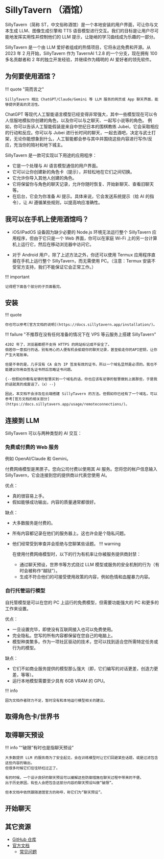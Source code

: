 # SillyTavern （酒馆）

SillyTavern（简称 ST，中文俗称酒馆）是一个本地安装的用户界面，可让你与文本生成 LLM、图像生成引擎和 TTS 语音模型进行交互。我们的目标是让用户尽可能地发挥实用性并控制他们的 LLM 提示，让陡峭的学习曲线成为乐趣的一部分。

SillyTavern 是一个由 LLM 爱好者组成的热情项目，它将永远免费和开源。从 2023 年 2 月开始，SillyTavern 作为 TavernAI 1.2.8 的一个分支，现在拥有 100 多名贡献者和 2 年的独立开发经验，并继续作为精明的 AI 爱好者的领先软件。

## 为何要使用酒馆？
!!! quote "简而言之"

    SillyTavern 相比 ChatGPT/Claude/Gemini 等 LLM 服务的网页或 App 聊天界面，能够提供更高的灵活性。

ChatGPT 等现代人工智能语言模型已经变得非常强大，其中一些模型现在可以令人信服地模拟你创建的角色，以及你可以与之聊天、一起写小说等的角色。
例如，你可以告诉人工智能假装是来自中世纪日本的围棋教练 Jubei，它会采取相应的行动和反应。你可以与 Jubei 进行长时间的聊天，一起去酒吧，决定与武士打架，无论你能想象到什么，人工智能都会参与其中并围绕这些内容进行写作/反应，充当你的陪衬和地下城主。

SillyTavern 是一款可实现以下用途的应用程序：

* 它是一个处理与 AI 语言模型通信的用户界面。
* 它可以让你创建新的角色卡（提示），并轻松地在它们之间切换。
* 它允许你导入其他人创建的角色。
* 它将保留你与角色的聊天记录，允许你随时恢复、开始新聊天、查看旧聊天等。
* 在后台，它会为你准备 AI 提示。具体来说，它会发送系统提示（给 AI 的指令），让 AI 遵循某些规则，以提高响应准确性。

## 我可以在手机上使用酒馆吗？
* iOS/iPadOS 设备因为缺少必要的 Node.js 环境无法运行整个 SillyTavern 应用程序，但由于它只是一个 Web 界面，你可以在家庭 Wi-Fi 上的另一台计算机上运行它，然后在移动浏览器中访问它。

* 对于 Android 用户，除了上述方法之外，你还可以使用 Termux 应用程序直接在手机上运行整个 SillyTavern，而无需使用 PC。（注意：Termux 安装不受官方支持，我们不能保证它会正常工作。）

!!! important 

    记得把下面各个部分的子页面看完。

## 安装

!!! quote 

    你也可以参考[官方文档的说明](https://docs.sillytavern.app/installation/)。

!!! failure "不推荐在没有任何准备的情况下在 VPS 等云服务上搭建 SillyTavern"

    4202 年了，浏览器都把不支持 HTTPS 的网站标记成不安全了。
    倘若你一意孤行的话，别有用心的人便有机会偷窥你的聊天记录，甚至偷走你的API密钥，让你产生大笔账单。

    但是不幸的是，几乎没有 CA 会为 IP 签发有效的证书，所以一个域名显然是必须的。我也不能建议你用自签名证书然后忽略证书问题。

    {--但假如你都有足够的智慧买到一个域名的话，你也应该有足够的智慧做到上面那些，于是我的话就真的成废话了。（x）--}

    因此，本文档不会涉及在云端搭建 SillyTavern 的方法。但假如你已经有了一个域名，可以参考[官方文档的相关部分](https://docs.sillytavern.app/usage/remoteconnections/)。


## 连接到 LLM
SillyTavern 可以与两种类型的 AI 交互：

### 免费或付费的 Web 服务
例如 OpenAI/Claude 和 Gemini。

付费网络模型是黑匣子。您向公司付费以使用其 AI 服务。您将您的帐户信息输入 SillyTavern，它会连接到您的提供商以代表您使用 AI。

优点：

* 真的很容易上手。
* 假如能够成功输出，内容的质量通常都很好。

缺点：

* 大多数服务是付费的。
* 所有内容都记录在他们的服务器上。这也许会是个隐私问题。
* 他们经常受到审查并会拒绝与您聊某些话题。
!!! warning 

    在使用付费网络模型时，以下的行为有机率让你被服务提供商封禁：

    * 通过聊天预设，世界书等方式绕过 LLM 模型或服务的安全机制的行为（有时会被称作“越狱”）。
    * 生成不符合他们的可接受使用政策的内容，例如色情和血腥暴力内容。

### 自行托管运行模型
自托管模型是可以在您的 PC 上运行的免费模型，但需要功能强大的 PC 和更多的工作来设置。

优点：

* 一旦设置完毕，即使没有互联网接入也可以免费使用。
* 完全隐私。您写的所有内容都保留在您自己的电脑上。
* 模型种类繁多。作为一项社区驱动的技术，您可以找到适合您所需特定任务或行为的模型。

缺点：

* 它们不如商业服务提供的模型那么强大（即，它们编写的对话更差，创造力更差，等等）。
* 运行本地模型需要至少具有 6GB VRAM 的 GPU。

!!! info

    因为文档作者财力不足，暂时没有和本地运行模型相关的建议。


## 取得角色卡/世界书

## 取得聊天预设
!!! info "“破限”有时也是指聊天预设"

    大多数提供 LLM 的服务商为了安全起见，会在训练模型时让它们回避某些话题，或是过滤包含这些内容的输出。
    但很多时候它们往往矫枉过正了。
    
    有的时候，一个设计良好的聊天预设可以缓解这些防御措施在聊天过程中带来的不便。
    出于历史原因，有些人会把包含这部分内容的聊天预设叫做“破限”。

    但本文档中依然跟随酒馆官方的称呼，称它们为“聊天预设”。

## 开始聊天

## 其它资源

* [GitHub 仓库](https://github.com/SillyTavern/SillyTavern)
* [官方文档](https://docs.sillytavern.app/)
    * [常见问题](https://docs.sillytavern.app/usage/faq/)